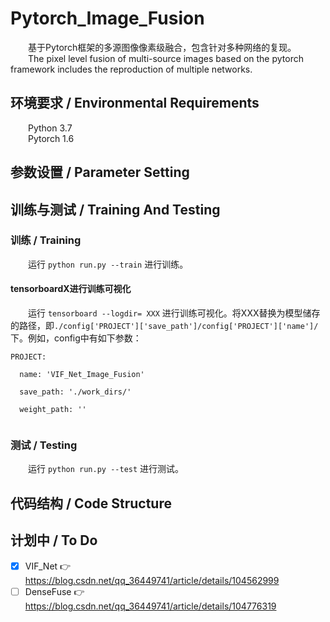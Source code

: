 # Pytorch_Image_Fusion  
&emsp;&emsp;基于Pytorch框架的多源图像像素级融合，包含针对多种网络的复现。  
&emsp;&emsp;The pixel level fusion of multi-source images based on the pytorch framework includes the reproduction of multiple networks.  
## 环境要求 / Environmental Requirements  
&emsp;&emsp;Python 3.7  
&emsp;&emsp;Pytorch 1.6  

## 参数设置 / Parameter Setting  
  
## 训练与测试 / Training And Testing  
  
### 训练 / Training  
&emsp;&emsp;运行  ` python run.py --train `  进行训练。  

#### tensorboardX进行训练可视化  
&emsp;&emsp;运行  ` tensorboard --logdir= XXX `  进行训练可视化。将XXX替换为模型储存的路径，即` ./config['PROJECT']['save_path']/config['PROJECT']['name']/ `下。例如，config中有如下参数：  
```
PROJECT:

  name: 'VIF_Net_Image_Fusion'
  
  save_path: './work_dirs/'
  
  weight_path: ''
  
```
  
### 测试 / Testing  
&emsp;&emsp;运行  ` python run.py --test `  进行测试。  

## 代码结构 / Code Structure  
  
## 计划中 / To Do  
 - [x] VIF_Net 👉 https://blog.csdn.net/qq_36449741/article/details/104562999  
 - [ ] DenseFuse 👉 https://blog.csdn.net/qq_36449741/article/details/104776319  
